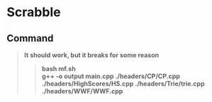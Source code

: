 # Scrabble
## Command

> __It should work, but it breaks for some reason__
> > **bash mf.sh** <br>
> **g++ -o output main.cpp ./headers/CP/CP.cpp ./headers/HighScores/HS.cpp ./headers/Trie/trie.cpp ./headers/WWF/WWF.cpp**
